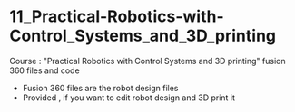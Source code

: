 # 11_Practical-Robotics-with-Control_Systems_and_3D_printing
Course : "Practical Robotics with Control Systems and 3D printing" fusion 360 files and code

- Fusion 360 files are the robot design files
- Provided , if you want to edit robot design and 3D print it 
